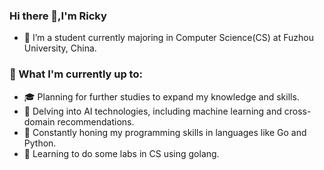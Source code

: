 ### Hi there 👋,I'm Ricky

- 🔭 I’m a student currently majoring in Computer Science(CS) at Fuzhou University, China.
### 🌱 What I'm currently up to:
- 🎓 Planning for further studies to expand my knowledge and skills.
- 🤖 Delving into AI technologies, including machine learning and cross-domain recommendations.
- 🔨 Constantly honing my programming skills in languages like Go and Python.
- 🏃 Learning to do some labs in CS using golang.
